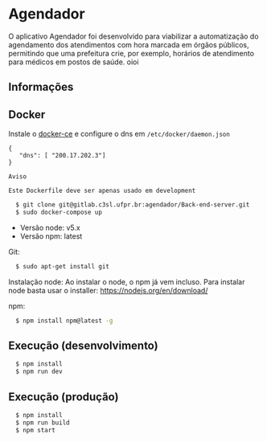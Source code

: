 Agendador
=========

O aplicativo Agendador foi desenvolvido para viabilizar a automatização do agendamento dos atendimentos com hora marcada em órgãos públicos, permitindo que uma prefeitura crie, por exemplo, horários de atendimento para médicos em postos de saúde. oioi

Informações
-----------
## Docker
Instale o [docker-ce](https://docs.docker.com/install/) e configure o dns em `/etc/docker/daemon.json`
```
{
   "dns": [ "200.17.202.3"]
}
```

```
Aviso

Este Dockerfile deve ser apenas usado em development

```
```bash
  $ git clone git@gitlab.c3sl.ufpr.br:agendador/Back-end-server.git
  $ sudo docker-compose up
```


* Versão node: v5.x
* Versão npm: latest

Git:
```bash
  $ sudo apt-get install git
```
Instalação node:
  Ao instalar o node, o npm já vem incluso.
  Para instalar node basta usar o installer: https://nodejs.org/en/download/

npm:
```bash
  $ npm install npm@latest -g
```

## Execução (desenvolvimento)
```bash
  $ npm install
  $ npm run dev
```

## Execução (produção)
```bash
  $ npm install
  $ npm run build
  $ npm start
```
